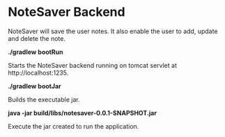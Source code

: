 # NoteSaver Backend
NoteSaver will save the user notes. It also enable the user to add, update and delete the note.

**./gradlew bootRun** 

Starts the NoteSaver backend running on tomcat servlet at http://localhost:1235.

**./gradlew bootJar**

Builds the executable jar.

**java -jar build/libs/notesaver-0.0.1-SNAPSHOT.jar**

Execute the jar created to run the application.

